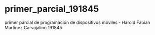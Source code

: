 # primer_parcial_191845
primer parcial de programación de dispositivos móviles - Harold Fabian Martínez Carvajalino 191845
